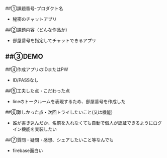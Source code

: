 ##①課題番号-プロダクト名
- 秘密のチャットアプリ

##②課題内容（どんな作品か）
- 部屋番号を指定してチャットできるアプリ

##③DEMO
- 

##④作成アプリのIDまたはPW
- ID/PASSなし

##⑤工夫した点・こだわった点
- lineのトークルームを表現するため、部屋番号を作成した

##⑥難しかった点・次回トライしたいこと(又は機能)
- 誰が書き込んだか、名前を入れなくても自動で個人が認証できるようにログイン機能を実装したい

##⑦質問・疑問・感想、シェアしたいこと等なんでも
- firebase面白い
